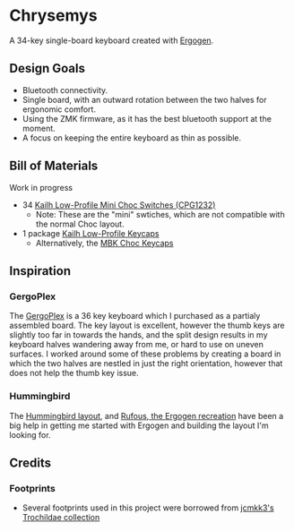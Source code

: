 # Chrysemys

A 34-key single-board keyboard created with [Ergogen](https://ergogen.xyz).

## Design Goals

- Bluetooth connectivity.
- Single board, with an outward rotation between the two halves for ergonomic comfort.
- Using the ZMK firmware, as it has the best bluetooth support at the moment.
- A focus on keeping the entire keyboard as thin as possible.

## Bill of Materials

Work in progress

- 34 [Kailh Low-Profile Mini Choc Switches (CPG1232)](https://www.aliexpress.com/item/4000277394324.html)
  - Note: These are the "mini" swtiches, which are not compatible with the normal Choc layout.
- 1 package [Kailh Low-Profile Keycaps](https://www.aliexpress.com/item/32979973961.html)
  - Alternatively, the [MBK Choc Keycaps](https://mkultra.click/mbk-choc-keycaps)

## Inspiration

### GergoPlex

The [GergoPlex](https://www.gboards.ca/product/gergoplex) is a 36 key keyboard which I purchased as a partialy assembled board. The key layout is excellent, however the thumb keys are slightly too far in towards the hands, and the split design results in my keyboard halves wandering away from me, or hard to use on uneven surfaces. I worked around some of these problems by creating a board in which the two halves are nestled in just the right orientation, however that does not help the thumb key issue.

### Hummingbird

The [Hummingbird layout](https://github.com/PJE66/hummingbird), and [Rufous, the Ergogen recreation](https://github.com/jcmkk3/trochilidae/tree/main/rufous) have been a big help in getting me started with Ergogen and building the layout I'm looking for.

## Credits

### Footprints

- Several footprints used in this project were borrowed from [jcmkk3's Trochildae collection](https://github.com/jcmkk3/trochilidae/tree/main/trochilidae.pretty)
